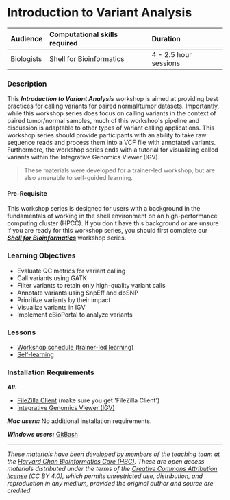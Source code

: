 # Introduction to Variant Analysis

| Audience | Computational skills required| Duration |
:----------|:----------|:----------|
| Biologists | Shell for Bioinformatics | 4 - 2.5 hour sessions |

### Description

This ***Introduction to Variant Analysis*** workshop is aimed at providing best practices for calling variants for paired normal/tumor datasets. Importantly, while this workshop series does focus on calling variants in the context of paired tumor/normal samples, much of this workshop's pipeline and discussion is adaptable to other types of variant calling applications. This workshop series should provide participants with an ability to take raw sequence reads and process them into a VCF file with annotated variants. Furthermore, the workshop series ends with a tutorial for visualizing called variants within the Integrative Genomics Viewer (IGV). 

> These materials were developed for a trainer-led workshop, but are also amenable to self-guided learning.

#### Pre-Requisite

This workshop series is designed for users with a background in the fundamentals of working in the shell environment on an high-performance computing cluster (HPCC). If you don't have this background or are unsure if you are ready for this workshop series, you should first complete our [***Shell for Bioinformatics***](https://hbctraining.github.io/Shell-for-bioinformatics/) workshop series.

### Learning Objectives

- Evaluate QC metrics for variant calling
- Call variants using GATK
- Filter variants to retain only high-quality variant calls
- Annotate variants using SnpEff and dbSNP
- Prioritize variants by their impact
- Visualize variants in IGV
- Implement cBioPortal to analyze variants

### Lessons
* [Workshop schedule (trainer-led learning)](schedule/README.md)
* [Self-learning](schedule/self-learning.md)

### Installation Requirements
***All:***
- [FileZilla Client](https://filezilla-project.org/download.php?type=client) (make sure you get 'FileZilla Client')
- [Integrative Genomics Viewer (IGV)](https://software.broadinstitute.org/software/igv/)

***Mac users:***
No additional installation requirements.  

***Windows users:***
[GitBash](https://git-scm.com/download/win)  


****

*These materials have been developed by members of the teaching team at the [Harvard Chan Bioinformatics Core (HBC)](http://bioinformatics.sph.harvard.edu/). These are open access materials distributed under the terms of the [Creative Commons Attribution license](https://creativecommons.org/licenses/by/4.0/) (CC BY 4.0), which permits unrestricted use, distribution, and reproduction in any medium, provided the original author and source are credited.*
